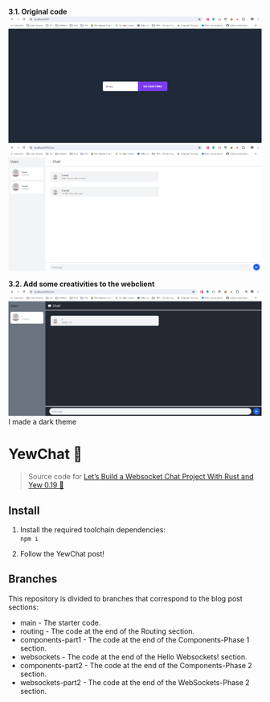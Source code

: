 **3.1. Original code**  
![](3.1.1.png)  
![](3.1.2.png)  
  
**3.2. Add some creativities to the webclient** 
![](3.2.png)  
I made a dark theme  
  
# YewChat 💬  
  
> Source code for [Let’s Build a Websocket Chat Project With Rust and Yew 0.19 🦀](https://fsjohnny.medium.com/lets-build-a-websockets-project-with-rust-and-yew-0-19-60720367399f)  
  
## Install  
  
1. Install the required toolchain dependencies:  
   ```npm i```  
  
2. Follow the YewChat post!  
  
## Branches  
  
This repository is divided to branches that correspond to the blog post sections:  
  
* main - The starter code.  
* routing - The code at the end of the Routing section.  
* components-part1 - The code at the end of the Components-Phase 1 section.  
* websockets - The code at the end of the Hello Websockets! section.  
* components-part2 - The code at the end of the Components-Phase 2 section.  
* websockets-part2 - The code at the end of the WebSockets-Phase 2 section.  
